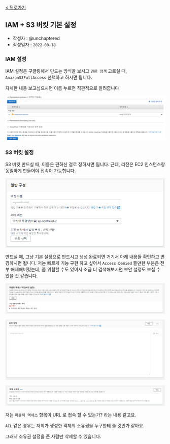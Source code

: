 [< 뒤로가기](../README.md)

## IAM + S3 버킷 기본 설정

-   작성자 : @unchaptered
-   작성일자 : `2022-08-18`

### IAM 설정

IAM 설정은 구글링해서 만드는 방식을 보시고 `권한 정책` 고르실 때, `AmazonS3FullAccess` 선택하고 하시면 됩니다.

자세한 내용 보고싶으시면 이름 누르면 직관적으로 알려줍니다

<p align="center"> <img src="https://github.com/motd-5/motd-backend/blob/main/docs/aws/IAM-setting.png" ></p>

### S3 버킷 설정

S3 버킷 만드실 때, 이름은 편하신 걸로 정하시면 됩니다. 근데, 리전은 EC2 인스턴스랑 동일하게 만들어야 접속이 가능합니다.

<p align="center"> <img src="https://github.com/motd-5/motd-backend/blob/main/docs/aws/S3.setting.0.png" ></p>

만드실 때, 그냥 기본 설정으로 만드시고 생성 완료되면 거기서 아래 내용들 확인하고 변경하시면 됩니다. 저는 빠르게 기능 구현 하고 싶어서 `Access Denied` 뜰만한 부분은 전부 해제해버렸는데, 좀 위험할 수도 있어서 조금 더 검색해보시면 보안 설정도 보실 수 있을 것 같습니다.

<p align="center"> <img src="https://github.com/motd-5/motd-backend/blob/main/docs/aws/S3.setting.1.png" ></p>

<p align="center"> <img src="https://github.com/motd-5/motd-backend/blob/main/docs/aws/S3.setting.2.png" ></p>

<p align="center"> <img src="https://github.com/motd-5/motd-backend/blob/main/docs/aws/S3.setting.3.png" ></p>

저는 `퍼블릭 엑세스` 항목이 URL 로 접속 할 수 있는가? 라는 내용 같고요.

`ACL` 같은 경우는 저희가 생성한 객체의 소유권을 누구한테 줄 것인가 같아요.

그래서 소유권 설정을 준 사람만 삭제할 수 있습니다.
